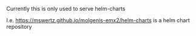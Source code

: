 Currently this is only used to serve helm-charts

I.e. 
https://mswertz.github.io/molgenis-emx2/helm-charts
is a helm chart repository  


